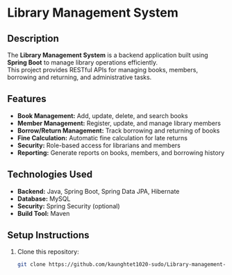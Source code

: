 # Library Management System

## Description
The **Library Management System** is a backend application built using **Spring Boot** to manage library operations efficiently.  
This project provides RESTful APIs for managing books, members, borrowing and returning, and administrative tasks.

## Features
- **Book Management:** Add, update, delete, and search books
- **Member Management:** Register, update, and manage library members
- **Borrow/Return Management:** Track borrowing and returning of books
- **Fine Calculation:** Automatic fine calculation for late returns
- **Security:** Role-based access for librarians and members
- **Reporting:** Generate reports on books, members, and borrowing history

## Technologies Used
- **Backend:** Java, Spring Boot, Spring Data JPA, Hibernate
- **Database:** MySQL 
- **Security:** Spring Security (optional)
- **Build Tool:** Maven

## Setup Instructions
1. Clone this repository:
   ```bash
   git clone https://github.com/kaunghtet1020-sudo/Library-management-system.git
